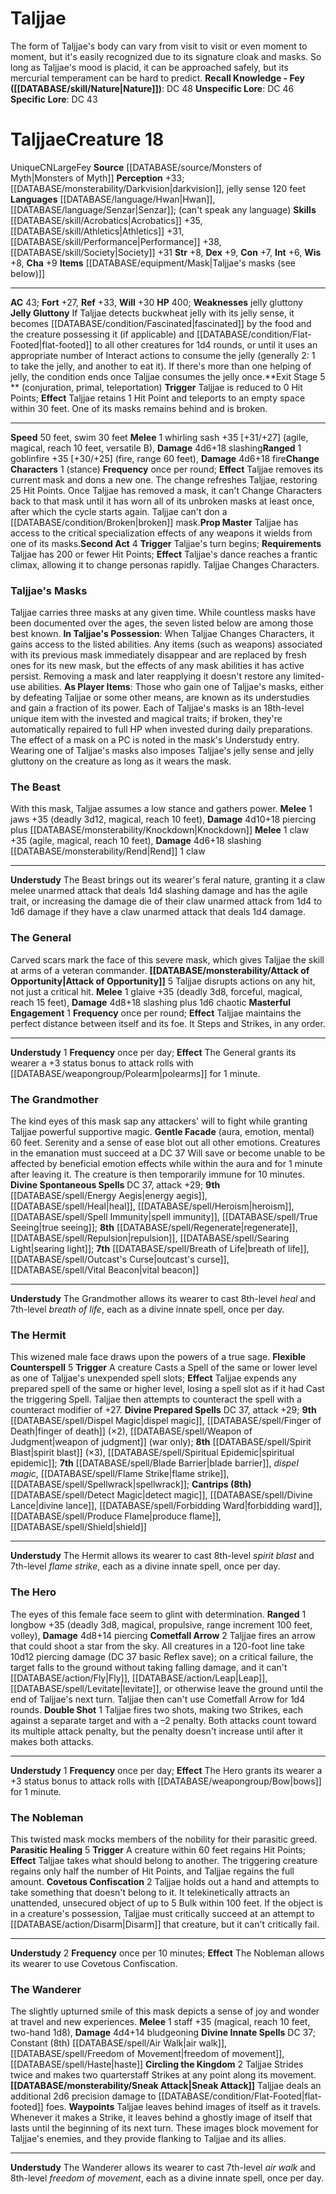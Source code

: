 ﻿---
ac: '43'
alignment: CN
all_resistance: null
burrow_speed: null
charisma: '+9'
climb_speed: null
constitution: '+7'
creature_ability:
- Change Characters
- Exit Stage
- Jelly Gluttony
- Prop Master
- Second Act
creature_family: null
dexterity: '+9'
element: null
fly_speed: null
fortitude: '+27'
hardness: null
hp: '400'
id: '1740'
immunity: null
intelligence: '+6'
land_speed: '50'
language:
- '[[DATABASE/language/Hwan|Hwan]]'
- '[[DATABASE/language/Senzar|Senzar]] ; (can''t speak any language)'
level: '18'
max_speed: '50'
name: Taljjae
perception: '+33'
rarity: Unique
reflex: '+33'
resistance: null
rus_type_level: null
school: null
sense:
- '[[DATABASE/monsterability/Darkvision|darkvision]]'
- jelly sense 120 feet
size: Large
skill:
- '[[DATABASE/skill/Acrobatics|Acrobatics]] +35'
- '[[DATABASE/skill/Athletics|Athletics]] +31'
- '[[DATABASE/skill/Performance|Performance]] +38'
- '[[DATABASE/skill/Society|Society]] +31'
source: '[[DATABASE/source/Monsters of Myth|Monsters of Myth]]'
speed:
- 50 feet
- swim 30 feet
spell: null
strength: '+8'
strength_req: '8'
strongest_save:
- Reflex
swim_speed: '30'
trait:
- '[[DATABASE/trait/Fey|Fey]]'
- '[[DATABASE/trait/Unique|Unique]]'
type: Creature
vision: Darkvision
weakest_save:
- Fortitude
weakness:
- jelly gluttony
will: '+30'
wisdom: '+8'

---
# Taljjae

The form of Taljjae's body can vary from visit to visit or even moment to moment, but it's easily recognized due to its signature cloak and masks. So long as Taljjae's mood is placid, it can be approached safely, but its mercurial temperament can be hard to predict.
**Recall Knowledge - Fey ([[DATABASE/skill/Nature|Nature]])**: DC 48
**Unspecific Lore**: DC 46
**Specific Lore**: DC 43

# Taljjae<span class="item-type">Creature 18</span>

<span class="trait-unique item-trait">Unique</span><span class="trait-alignment item-trait">CN</span><span class="trait-size item-trait">Large</span><span class="item-trait">Fey</span>
**Source** [[DATABASE/source/Monsters of Myth|Monsters of Myth]]
**Perception** +33; [[DATABASE/monsterability/Darkvision|darkvision]], jelly sense 120 feet
**Languages** [[DATABASE/language/Hwan|Hwan]], [[DATABASE/language/Senzar|Senzar]]; (can't speak any language)
**Skills** [[DATABASE/skill/Acrobatics|Acrobatics]] +35, [[DATABASE/skill/Athletics|Athletics]] +31, [[DATABASE/skill/Performance|Performance]] +38, [[DATABASE/skill/Society|Society]] +31
**Str** +8, **Dex** +9, **Con** +7, **Int** +6, **Wis** +8, **Cha** +9
**Items** [[DATABASE/equipment/Mask|Taljjae's masks (see below)]]

---
**AC** 43; **Fort** +27, **Ref** +33, **Will** +30
**HP** 400; **Weaknesses** jelly gluttony
<span class="in-box-ability">**Jelly Gluttony** If Taljjae detects buckwheat jelly with its jelly sense, it becomes [[DATABASE/condition/Fascinated|fascinated]] by the food and the creature possessing it (if applicable) and [[DATABASE/condition/Flat-Footed|flat-footed]] to all other creatures for 1d4 rounds, or until it uses an appropriate number of Interact actions to consume the jelly (generally 2: 1 to take the jelly, and another to eat it). If there's more than one helping of jelly, the condition ends once Taljjae consumes the jelly once.</span><span class="in-box-ability">**Exit Stage <span class="action-icon">5</span> ** (conjuration, primal, teleportation) **Trigger** Taljjae is reduced to 0 Hit Points; **Effect** Taljjae retains 1 Hit Point and teleports to an empty space within 30 feet. One of its masks remains behind and is broken.</span>

---
**Speed** 50 feet, swim 30 feet
<span class="in-box-ability">**Melee** <span class="action-icon">1</span> whirling sash +35 [+31/+27] (agile, magical, reach 10 feet, versatile B), **Damage** 4d6+18 slashing</span><span class="in-box-ability">**Ranged** <span class="action-icon">1</span> goblinfire +35 [+30/+25] (fire, range 60 feet), **Damage** 4d6+18 fire</span><span class="in-box-ability">**Change Characters** <span class="action-icon">1</span> (stance) **Frequency** once per round; **Effect** Taljjae removes its current mask and dons a new one. The change refreshes Taljjae, restoring 25 Hit Points. Once Taljjae has removed a mask, it can't Change Characters back to that mask until it has worn all of its unbroken masks at least once, after which the cycle starts again. Taljjae can't don a [[DATABASE/condition/Broken|broken]] mask.</span><span class="in-box-ability">**Prop Master** Taljjae has access to the critical specialization effects of any weapons it wields from one of its masks.</span><span class="in-box-ability">**Second Act** <span class="action-icon">4</span> **Trigger** Taljjae's turn begins; **Requirements** Taljjae has 200 or fewer Hit Points; **Effect** Taljjae's dance reaches a frantic climax, allowing it to change personas rapidly. Taljjae Changes Characters.</span>

### Taljjae's Masks

Taljjae carries three masks at any given time. While countless masks have been documented over the ages, the seven listed below are among those best known.
 **In Taljjae's Possession**: When Taljjae Changes Characters, it gains access to the listed abilities. Any items (such as weapons) associated with its previous mask immediately disappear and are replaced by fresh ones for its new mask, but the effects of any mask abilities it has active persist. Removing a mask and later reapplying it doesn't restore any limited-use abilities.
 **As Player Items**: Those who gain one of Taljjae's masks, either by defeating Taljjae or some other means, are known as its understudies and gain a fraction of its power. Each of Taljjae's masks is an 18th-level unique item with the invested and magical traits; if broken, they're automatically repaired to full HP when invested during daily preparations. The effect of a mask on a PC is noted in the mask's Understudy entry. Wearing one of Taljjae's masks also imposes Taljjae's jelly sense and jelly gluttony on the creature as long as it wears the mask.

### The Beast

With this mask, Taljjae assumes a low stance and gathers power.
 **Melee** <span class="action-icon">1</span> jaws +35 (deadly 3d12, magical, reach 10 feet), **Damage** 4d10+18 piercing plus [[DATABASE/monsterability/Knockdown|Knockdown]]
 **Melee** <span class="action-icon">1</span> claw +35 (agile, magical, reach 10 feet), **Damage** 4d6+18 slashing
 [[DATABASE/monsterability/Rend|Rend]] <span class="action-icon">1</span> claw

---

**Understudy** The Beast brings out its wearer's feral nature, granting it a claw melee unarmed attack that deals 1d4 slashing damage and has the agile trait, or increasing the damage die of their claw unarmed attack from 1d4 to 1d6 damage if they have a claw unarmed attack that deals 1d4 damage.

### The General

Carved scars mark the face of this severe mask, which gives Taljjae the skill at arms of a veteran commander.
 **[[DATABASE/monsterability/Attack of Opportunity|Attack of Opportunity]]** <span class="action-icon">5</span> Taljjae disrupts actions on any hit, not just a critical hit.
 **Melee** <span class="action-icon">1</span> glaive +35 (deadly 3d8, forceful, magical, reach 15 feet), **Damage** 4d8+18 slashing plus 1d6 chaotic
 **Masterful Engagement** <span class="action-icon">1</span> **Frequency** once per round; **Effect** Taljjae maintains the perfect distance between itself and its foe. It Steps and Strikes, in any order.

---

**Understudy** <span class="action-icon">1</span> **Frequency** once per day; **Effect** The General grants its wearer a +3 status bonus to attack rolls with [[DATABASE/weapongroup/Polearm|polearms]] for 1 minute.

### The Grandmother

The kind eyes of this mask sap any attackers' will to fight while granting Taljjae powerful supportive magic.
 **Gentle Facade** (aura, emotion, mental) 60 feet. Serenity and a sense of ease blot out all other emotions. Creatures in the emanation must succeed at a DC 37 Will save or become unable to be affected by beneficial emotion effects while within the aura and for 1 minute after leaving it. The creature is then temporarily immune for 10 minutes.
 **Divine Spontaneous Spells** DC 37, attack +29; **9th** [[DATABASE/spell/Energy Aegis|energy aegis]], [[DATABASE/spell/Heal|heal]], [[DATABASE/spell/Heroism|heroism]], [[DATABASE/spell/Spell Immunity|spell immunity]], [[DATABASE/spell/True Seeing|true seeing]]; **8th** [[DATABASE/spell/Regenerate|regenerate]], [[DATABASE/spell/Repulsion|repulsion]], [[DATABASE/spell/Searing Light|searing light]]; **7th** [[DATABASE/spell/Breath of Life|breath of life]], [[DATABASE/spell/Outcast's Curse|outcast's curse]], [[DATABASE/spell/Vital Beacon|vital beacon]]

---

**Understudy** The Grandmother allows its wearer to cast 8th-level _heal_ and 7th-level _breath of life_, each as a divine innate spell, once per day.

### The Hermit

This wizened male face draws upon the powers of a true sage.
 **Flexible Counterspell** <span class="action-icon">5</span> **Trigger** A creature Casts a Spell of the same or lower level as one of Taljjae's unexpended spell slots; **Effect** Taljjae expends any prepared spell of the same or higher level, losing a spell slot as if it had Cast the triggering Spell. Taljjae then attempts to counteract the spell with a counteract modifier of +27. **Divine Prepared Spells** DC 37, attack +29; **9th** [[DATABASE/spell/Dispel Magic|dispel magic]], [[DATABASE/spell/Finger of Death|finger of death]] (×2), [[DATABASE/spell/Weapon of Judgment|weapon of judgment]] (war only); **8th** [[DATABASE/spell/Spirit Blast|spirit blast]] (×3), [[DATABASE/spell/Spiritual Epidemic|spiritual epidemic]]; **7th** [[DATABASE/spell/Blade Barrier|blade barrier]], _dispel magic_, [[DATABASE/spell/Flame Strike|flame strike]], [[DATABASE/spell/Spellwrack|spellwrack]]; **Cantrips (8th)** [[DATABASE/spell/Detect Magic|detect magic]], [[DATABASE/spell/Divine Lance|divine lance]], [[DATABASE/spell/Forbidding Ward|forbidding ward]], [[DATABASE/spell/Produce Flame|produce flame]], [[DATABASE/spell/Shield|shield]]

---

**Understudy** The Hermit allows its wearer to cast 8th-level _spirit blast_ and 7th-level _flame strike_, each as a divine innate spell, once per day.

### The Hero

The eyes of this female face seem to glint with determination.
 **Ranged** <span class="action-icon">1</span> longbow +35 (deadly 3d8, magical, propulsive, range increment 100 feet, volley), **Damage** 4d8+14 piercing
 **Cometfall Arrow** <span class="action-icon">2</span> Taljjae fires an arrow that could shoot a star from the sky. All creatures in a 120-foot line take 10d12 piercing damage (DC 37 basic Reflex save); on a critical failure, the target falls to the ground without taking falling damage, and it can't [[DATABASE/action/Fly|Fly]], [[DATABASE/action/Leap|Leap]], [[DATABASE/spell/Levitate|levitate]], or otherwise leave the ground until the end of Taljjae's next turn. Taljjae then can't use Cometfall Arrow for 1d4 rounds.
 **Double Shot** <span class="action-icon">1</span> Taljjae fires two shots, making two Strikes, each against a separate target and with a –2 penalty. Both attacks count toward its multiple attack penalty, but the penalty doesn't increase until after it makes both attacks.

---

**Understudy** <span class="action-icon">1</span> **Frequency** once per day; **Effect** The Hero grants its wearer a +3 status bonus to attack rolls with [[DATABASE/weapongroup/Bow|bows]] for 1 minute.

### The Nobleman

This twisted mask mocks members of the nobility for their parasitic greed.
 **Parasitic Healing** <span class="action-icon">5</span> **Trigger** A creature within 60 feet regains Hit Points; **Effect** Taljjae takes what should belong to another. The triggering creature regains only half the number of Hit Points, and Taljjae regains the full amount.
 **Covetous Confiscation** <span class="action-icon">2</span> Taljjae holds out a hand and attempts to take something that doesn't belong to it. It telekinetically attracts an unattended, unsecured object of up to 5 Bulk within 100 feet. If the object is in a creature's possession, Taljjae must critically succeed at an attempt to [[DATABASE/action/Disarm|Disarm]] that creature, but it can't critically fail.

---

**Understudy** <span class="action-icon">2</span> **Frequency** once per 10 minutes; **Effect** The Nobleman allows its wearer to use Covetous Confiscation.

### The Wanderer

The slightly upturned smile of this mask depicts a sense of joy and wonder at travel and new experiences.
 **Melee** <span class="action-icon">1</span> staff +35 (magical, reach 10 feet, two-hand 1d8), **Damage** 4d4+14 bludgeoning
 **Divine Innate Spells** DC 37; Constant (8th) [[DATABASE/spell/Air Walk|air walk]], [[DATABASE/spell/Freedom of Movement|freedom of movement]], [[DATABASE/spell/Haste|haste]]
 **Circling the Kingdom** <span class="action-icon">2</span> Taljjae Strides twice and makes two quarterstaff Strikes at any point along its movement.
 **[[DATABASE/monsterability/Sneak Attack|Sneak Attack]]** Taljjae deals an additional 2d6 precision damage to [[DATABASE/condition/Flat-Footed|flat-footed]] foes.
 **Waypoints** Taljjae leaves behind images of itself as it travels. Whenever it makes a Strike, it leaves behind a ghostly image of itself that lasts until the beginning of its next turn. These images block movement for Taljjae's enemies, and they provide flanking to Taljjae and its allies.

---

**Understudy** The Wanderer allows its wearer to cast 7th-level _air walk_ and 8th-level _freedom of movement_, each as a divine innate spell, once per day.